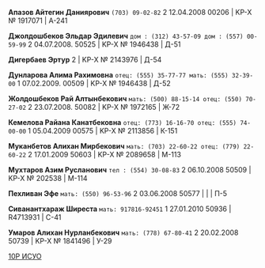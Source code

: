 **Апазов Айтегин Даниярович**  `(703) 09-02-82`
2 12.04.2008 00206  | KP-X № 1917071 | А-241

**Джолдошбеков Эльдар Эдилевич** `дом : (312) 43-57-09 дом : (557) 00-59-99`
2 04.07.2008. 50525 | KP-X № 1946438 | Д-51

**Дигербаев Эртур**
2 | KP-X № 2143976 | Д-54

**Дунларова Алима Рахимовна** `отец: (555) 35-77-77 мать: (555) 32-39-00`
1 07.02.2009. 00509 | KP-X № 1946438 | Д-52

**Жолдошбеков Рай Алтынбекович** `мать: (500) 88-15-14 отец: (550) 70-27-02`
2 23.07.2008. 50082 | KP-X № 1972165 | Ж-72 

**Кемелова Райана Канатбековна** `отец: (773) 16-16-70 отец: (555) 74-00-00`
1 05.04.2009 00575 | KP-X № 2113856 | К-151

**Муканбетов Алихан Мирбекович** `мать: (703) 22-60-22 отец: (779) 22-60-22`
2 17.01.2009 50603 | KP-X № 2089658 | М-113

**Мухтаров Азим Русланович** `тел : (554) 30-08-83`
2 06.10.2008 50509 | KP-X № 202538 | М-114

**Пехливан Эфе** `мать: (550) 96-53-96`
2 03.06.2008 50577 | | | П-5

**Сиванантхараж Ширеста** `мать: 917816-92451`
1 27.01.2010 50936 | R4713931 | С-41

**Умаров Алихан Нурланбекович** `мать: (778) 67-80-41`
2 20.02.2008 50739 | KP-X № 1841496 | У-29



[10P ИСУО](https://docs.google.com/spreadsheets/d/1opMMTXMh8W2qDfGHPpqFysMP2zafon-5I_p3UpfaJIs/edit?usp=sharing)
